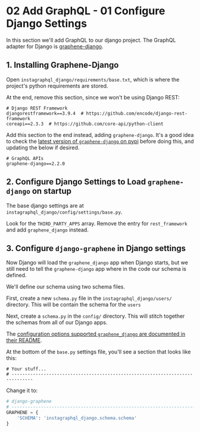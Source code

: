 # 02 Add GraphQL - 01 Configure Django Settings

In this section we'll add GraphQL to our django project.
The GraphQL adapter for Django is [graphene-django](https://github.com/graphql-python/graphene-django).


## 1. Installing Graphene-Django
Open `instagraphql_django/requirements/base.txt`, which is where the project's python requirements are stored.

At the end, remove this section, since we won't be using Django REST: 
```
# Django REST Framework
djangorestframework==3.9.4  # https://github.com/encode/django-rest-framework
coreapi==2.3.3  # https://github.com/core-api/python-client
```

Add this section to the end instead, adding `graphene-django`. It's a good idea to check
the [latest version of `graphene-django` on pypi](https://pypi.org/project/graphene-django/) 
before doing this, and updating the below if desired.

```
# GraphQL APIs
graphene-django==2.2.0
```


## 2. Configure Django Settings to Load `graphene-django` on startup
The base django settings are at `instagraphql_django/config/settings/base.py`. 

Look for the `THIRD_PARTY_APPS` array. Remove the entry for `rest_framework` and 
add `graphene_django` instead.


## 3. Configure `django-graphene` in Django settings
Now Django will load the `graphene_django` app when Django starts, but we still need 
to tell the `graphene-django` app where in the code our schema is defined. 

We'll define our schema using two schema files. 

First, create a new `schema.py` file in the `instagraphql_django/users/` directory. 
This will be contain the schema for the `users` 

Next, create a `schema.py` in the `config/` directory. This will stitch together the 
schemas from all of our Django apps.

The [configuration options supported `graphene_django` are documented in their README](https://github.com/graphql-python/graphene-django#settings).

At the bottom of the `base.py` settings file, you'll see a section that looks like this: 
```
# Your stuff...
# ------------------------------------------------------------------------------
```

Change it to: 

```python
# django-graphene
# ------------------------------------------------------------------------------
GRAPHENE = {
    'SCHEMA': 'instagraphql_django.schema.schema'
}
```
